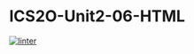 # ICS2O-Unit2-06-HTML
[![linter](https://github.com/MmeiyuC/ICS2O-Unit2-06-HTML/workflows/linter/badge.svg)](https://github.com/marketplace/actions/super-linter)
